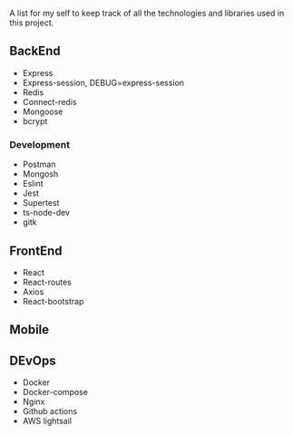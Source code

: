 A list for my self to keep track of all the technologies and libraries used in this project.

## BackEnd
- Express
- Express-session, DEBUG=express-session
- Redis
- Connect-redis
- Mongoose
- bcrypt

### Development
- Postman
- Mongosh
- Eslint
- Jest
- Supertest
- ts-node-dev
- gitk

## FrontEnd
- React
- React-routes
- Axios
- React-bootstrap

## Mobile

## DEvOps
- Docker
- Docker-compose
- Nginx
- Github actions
- AWS lightsail
